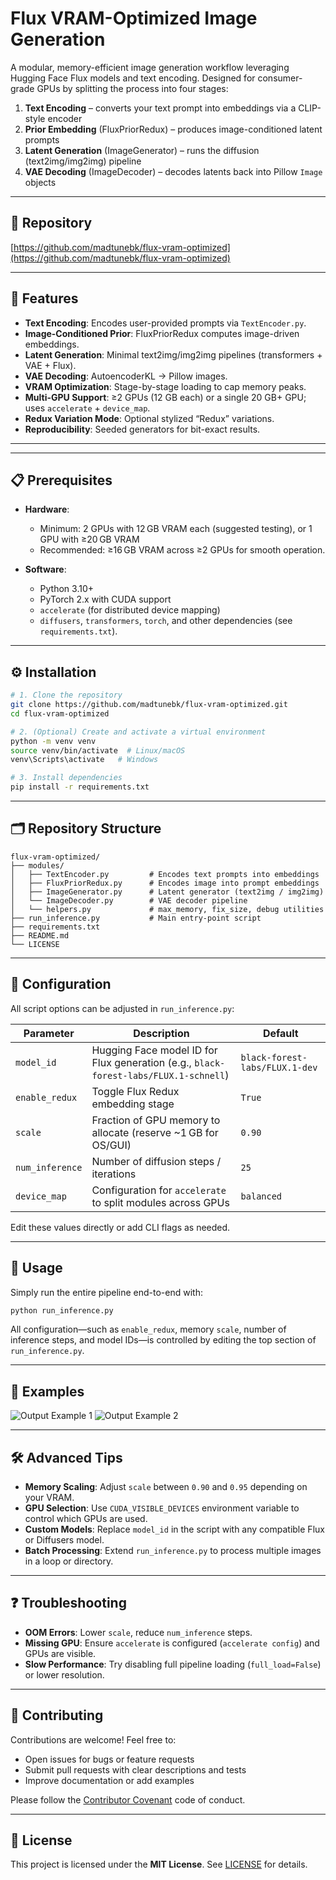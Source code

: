 # Flux VRAM-Optimized Image Generation

A modular, memory-efficient image generation workflow leveraging Hugging Face Flux models and text encoding. Designed for consumer-grade GPUs by splitting the process into four stages:  
1. **Text Encoding** – converts your text prompt into embeddings via a CLIP-style encoder  
2. **Prior Embedding** (FluxPriorRedux) – produces image-conditioned latent prompts  
3. **Latent Generation** (ImageGenerator) – runs the diffusion (text2img/img2img) pipeline  
4. **VAE Decoding** (ImageDecoder) – decodes latents back into Pillow `Image` objects  

---

## 🔗 Repository

[https://github.com/madtunebk/flux-vram-optimized](https://github.com/madtunebk/flux-vram-optimized)

---

## 🚀 Features

- **Text Encoding**: Encodes user-provided prompts via `TextEncoder.py`.  
- **Image-Conditioned Prior**: FluxPriorRedux computes image-driven embeddings.  
- **Latent Generation**: Minimal text2img/img2img pipelines (transformers + VAE + Flux).  
- **VAE Decoding**: AutoencoderKL → Pillow images.  
- **VRAM Optimization**: Stage-by-stage loading to cap memory peaks.  
- **Multi-GPU Support**: ≥2 GPUs (12 GB each) or a single 20 GB+ GPU; uses `accelerate` + `device_map`.  
- **Redux Variation Mode**: Optional stylized “Redux” variations.  
- **Reproducibility**: Seeded generators for bit-exact results.  

---

---

## 📋 Prerequisites

* **Hardware**:
  * Minimum: 2 GPUs with 12 GB VRAM each (suggested testing), or 1 GPU with ≥20 GB VRAM
  * Recommended: ≥16 GB VRAM across ≥2 GPUs for smooth operation.

* **Software**:
  * Python 3.10+
  * PyTorch 2.x with CUDA support
  * `accelerate` (for distributed device mapping)
  * `diffusers`, `transformers`, `torch`, and other dependencies (see `requirements.txt`).

---

## ⚙️ Installation

```bash
# 1. Clone the repository
git clone https://github.com/madtunebk/flux-vram-optimized.git
cd flux-vram-optimized

# 2. (Optional) Create and activate a virtual environment
python -m venv venv
source venv/bin/activate  # Linux/macOS
venv\Scripts\activate   # Windows

# 3. Install dependencies
pip install -r requirements.txt
```

---

## 🗂️ Repository Structure

```text
flux-vram-optimized/
├── modules/
│   ├── TextEncoder.py         # Encodes text prompts into embeddings
│   ├── FluxPriorRedux.py      # Encodes image into prompt embeddings
│   ├── ImageGenerator.py      # Latent generator (text2img / img2img)
│   └── ImageDecoder.py        # VAE decoder pipeline
│   └── helpers.py             # max_memory, fix_size, debug utilities
├── run_inference.py           # Main entry-point script
├── requirements.txt
├── README.md
└── LICENSE
```

---

## 🔧 Configuration

All script options can be adjusted in `run_inference.py`:

| Parameter       | Description                                                                          | Default                            |
| --------------- | ------------------------------------------------------------------------------------ | ---------------------------------- |
| `model_id`      | Hugging Face model ID for Flux generation (e.g., `black-forest-labs/FLUX.1-schnell`) | `black-forest-labs/FLUX.1-dev`     |
| `enable_redux`  | Toggle Flux Redux embedding stage                                                    | `True`                             |
| `scale`         | Fraction of GPU memory to allocate (reserve \~1 GB for OS/GUI)                       | `0.90`                             |
| `num_inference` | Number of diffusion steps / iterations                                               | `25`                               |
| `device_map`    | Configuration for `accelerate` to split modules across GPUs                          | `balanced`                         |

Edit these values directly or add CLI flags as needed.

---

## 🚀 Usage

Simply run the entire pipeline end-to-end with:

```bash
python run_inference.py
```

All configuration—such as `enable_redux`, memory `scale`, number of inference steps, and model IDs—is controlled by editing the top section of `run_inference.py`.

---

## 📸 Examples

![Output Example 1](examples/flux_20250504_165658.png)
![Output Example 2](examples/flux_20250505_130923.png)

---

## 🛠️ Advanced Tips

* **Memory Scaling**: Adjust `scale` between `0.90` and `0.95` depending on your VRAM.
* **GPU Selection**: Use `CUDA_VISIBLE_DEVICES` environment variable to control which GPUs are used.
* **Custom Models**: Replace `model_id` in the script with any compatible Flux or Diffusers model.
* **Batch Processing**: Extend `run_inference.py` to process multiple images in a loop or directory.

---

## ❓ Troubleshooting

* **OOM Errors**: Lower `scale`, reduce `num_inference` steps.
* **Missing GPU**: Ensure `accelerate` is configured (`accelerate config`) and GPUs are visible.
* **Slow Performance**: Try disabling full pipeline loading (`full_load=False`) or lower resolution.

---

## 🤝 Contributing

Contributions are welcome! Feel free to:

* Open issues for bugs or feature requests
* Submit pull requests with clear descriptions and tests
* Improve documentation or add examples

Please follow the [Contributor Covenant](https://www.contributor-covenant.org/) code of conduct.

---

## 📄 License

This project is licensed under the **MIT License**. See [LICENSE](LICENSE) for details.
